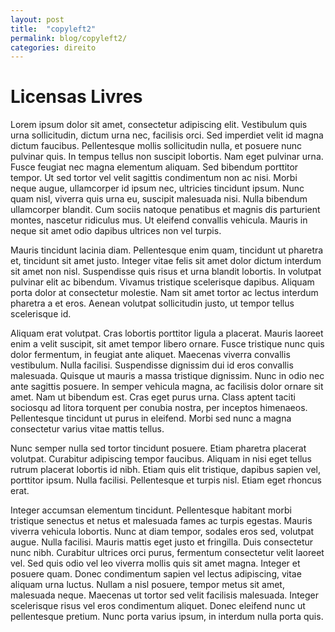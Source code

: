 ```yaml
---
layout: post
title:  "copyleft2"
permalink: blog/copyleft2/
categories: direito
---
```


# Licensas Livres

Lorem ipsum dolor sit amet, consectetur adipiscing elit. Vestibulum quis urna sollicitudin, dictum urna nec, facilisis orci. Sed imperdiet velit id magna dictum faucibus. Pellentesque mollis sollicitudin nulla, et posuere nunc pulvinar quis. In tempus tellus non suscipit lobortis. Nam eget pulvinar urna. Fusce feugiat nec magna elementum aliquam. Sed bibendum porttitor tempor. Ut sed tortor vel velit sagittis condimentum non ac nisi. Morbi neque augue, ullamcorper id ipsum nec, ultricies tincidunt ipsum. Nunc quam nisl, viverra quis urna eu, suscipit malesuada nisi. Nulla bibendum ullamcorper blandit. Cum sociis natoque penatibus et magnis dis parturient montes, nascetur ridiculus mus. Ut eleifend convallis vehicula. Mauris in neque sit amet odio dapibus ultrices non vel turpis.


Mauris tincidunt lacinia diam. Pellentesque enim quam, tincidunt ut pharetra et, tincidunt sit amet justo. Integer vitae felis sit amet dolor dictum interdum sit amet non nisl. Suspendisse quis risus et urna blandit lobortis. In volutpat pulvinar elit ac bibendum. Vivamus tristique scelerisque dapibus. Aliquam porta dolor at consectetur molestie. Nam sit amet tortor ac lectus interdum pharetra a et eros. Aenean volutpat sollicitudin justo, ut tempor tellus scelerisque id.


Aliquam erat volutpat. Cras lobortis porttitor ligula a placerat. Mauris laoreet enim a velit suscipit, sit amet tempor libero ornare. Fusce tristique nunc quis dolor fermentum, in feugiat ante aliquet. Maecenas viverra convallis vestibulum. Nulla facilisi. Suspendisse dignissim dui id eros convallis malesuada. Quisque ut mauris a massa tristique dignissim. Nunc in odio nec ante sagittis posuere. In semper vehicula magna, ac facilisis dolor ornare sit amet. Nam ut bibendum est. Cras eget purus urna. Class aptent taciti sociosqu ad litora torquent per conubia nostra, per inceptos himenaeos. Pellentesque tincidunt ut purus in eleifend. Morbi sed nunc a magna consectetur varius vitae mattis tellus.

Nunc semper nulla sed tortor tincidunt posuere. Etiam pharetra placerat volutpat. Curabitur adipiscing tempor faucibus. Aliquam in nisi eget tellus rutrum placerat lobortis id nibh. Etiam quis elit tristique, dapibus sapien vel, porttitor ipsum. Nulla facilisi. Pellentesque et turpis nisl. Etiam eget rhoncus erat.

Integer accumsan elementum tincidunt. Pellentesque habitant morbi tristique senectus et netus et malesuada fames ac turpis egestas. Mauris viverra vehicula lobortis. Nunc at diam tempor, sodales eros sed, volutpat augue. Nulla facilisi. Mauris mattis eget justo et fringilla. Duis consectetur nunc nibh. Curabitur ultrices orci purus, fermentum consectetur velit laoreet vel. Sed quis odio vel leo viverra mollis quis sit amet magna. Integer et posuere quam. Donec condimentum sapien vel lectus adipiscing, vitae aliquam urna luctus. Nullam a nisl posuere, tempor metus sit amet, malesuada neque. Maecenas ut tortor sed velit facilisis malesuada. Integer scelerisque risus vel eros condimentum aliquet. Donec eleifend nunc ut pellentesque pretium. Nunc porta varius ipsum, in interdum nulla porta quis.